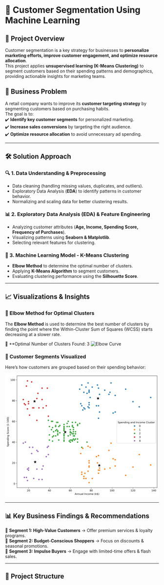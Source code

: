 # 🎯 Customer Segmentation Using Machine Learning  

## 🚀 Project Overview  
Customer segmentation is a key strategy for businesses to **personalize marketing efforts, improve customer engagement, and optimize resource allocation**.  
This project applies **unsupervised learning (K-Means Clustering)** to segment customers based on their spending patterns and demographics, providing actionable insights for marketing teams.  

## 📌 Business Problem  
A retail company wants to improve its **customer targeting strategy** by segmenting customers based on purchasing habits.  
The goal is to:  
✔️ **Identify key customer segments** for personalized marketing.  
✔️ **Increase sales conversions** by targeting the right audience.  
✔️ **Optimize resource allocation** to avoid unnecessary ad spending.  

---

## **🛠️ Solution Approach**  

### **🔍 1. Data Understanding & Preprocessing**  
- Data cleaning (handling missing values, duplicates, and outliers).  
- Exploratory Data Analysis (**EDA**) to identify patterns in customer behavior.  
- Normalizing and scaling data for better clustering results.  

### **📊 2. Exploratory Data Analysis (EDA) & Feature Engineering**  
- Analyzing customer attributes (**Age, Income, Spending Score, Frequency of Purchases**).  
- Visualizing patterns using **Seaborn & Matplotlib**.  
- Selecting relevant features for clustering.  

### **🤖 3. Machine Learning Model - K-Means Clustering**  
- **Elbow Method** to determine the optimal number of clusters.  
- Applying **K-Means Algorithm** to segment customers.  
- Evaluating clustering performance using the **Silhouette Score**.  

---

## **📈 Visualizations & Insights**  

### **📌 Elbow Method for Optimal Clusters**  
The **Elbow Method** is used to determine the best number of clusters by finding the point where the Within-Cluster Sum of Squares (WCSS) starts decreasing at a slower rate.  

📌 **Optimal Number of Clusters Found: 3
![Elbow Curve](Customer-Segmentation/elbow_curve.png)  

### **📌 Customer Segments Visualized**  
Here’s how customers are grouped based on their spending behavior:  

![Cluster Segmentation](Customer-Segmentation/cluster_visualization.png)  

---

## **📊 Key Business Findings & Recommendations**  
📌 **Segment 1: High-Value Customers** → Offer premium services & loyalty programs.  
📌 **Segment 2: Budget-Conscious Shoppers** → Focus on discounts & seasonal promotions.  
📌 **Segment 3: Impulse Buyers** → Engage with limited-time offers & flash sales.  

---

## **📂 Project Structure**  
